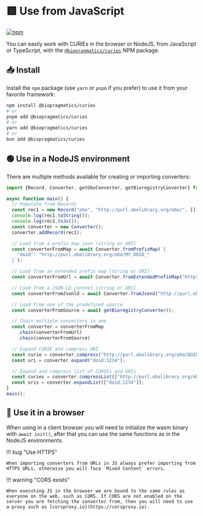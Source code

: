# 🟨 Use from JavaScript

[![npm](https://img.shields.io/npm/v/@biopragmatics/curies)](https://www.npmjs.com/package/@biopragmatics/curies)

You can easily work with CURIEs in the browser or NodeJS, from JavaScript or TypeScript, with the [`@biopragmatics/curies`](https://www.npmjs.com/package/@biopragmatics/curies) NPM package.

## 📥️ Install

Install the `npm` package (use `yarn` or `pnpm` if you prefer) to use it from your favorite framework:

```bash
npm install @biopragmatics/curies
# or
pnpm add @biopragmatics/curies
# or
yarn add @biopragmatics/curies
# or
bun add @biopragmatics/curies
```

## 🟢 Use in a NodeJS environment

There are multiple methods available for creating or importing converters:

```javascript
import {Record, Converter, getOboConverter, getBioregistryConverter} from "@biopragmatics/curies";

async function main() {
  // Populate from Records
  const rec1 = new Record("obo", "http://purl.obolibrary.org/obo/", [], []);
  console.log(rec1.toString());
  console.log(rec1.toJs());
  const converter = new Converter();
  converter.addRecord(rec1);

  // Load from a prefix map json (string or URI)
  const converterFromMap = await Converter.fromPrefixMap(`{
    "doid": "http://purl.obolibrary.org/obo/MY_DOID_"
  }`);

  // Load from an extended prefix map (string or URI)
  const converterFromUrl = await Converter.fromExtendedPrefixMap("https://raw.githubusercontent.com/biopragmatics/bioregistry/main/exports/contexts/bioregistry.epm.json")

  // Load from a JSON-LD context (string or URI)
  const converterFromJsonld = await Converter.fromJsond("http://purl.obolibrary.org/meta/obo_context.jsonld");

  // Load from one of the predefined source
  const converterFromSource = await getBioregistryConverter();

  // Chain multiple converters in one
  const converter = converterFromMap
    .chain(converterFromUrl)
    .chain(converterFromSource)

  // Expand CURIE and compress URI
  const curie = converter.compress("http://purl.obolibrary.org/obo/DOID_1234");
  const uri = converter.expand("doid:1234");

  // Expand and compress list of CURIEs and URIs
  const curies = converter.compressList(["http://purl.obolibrary.org/obo/DOID_1234"]);
  const uris = converter.expandList(["doid:1234"]);
}
main();
```

## 🦊 Use it in a browser

When using in a client browser you will need to initialize the wasm binary with `await init()`, after that you can use the same functions as in the NodeJS environments.

!!! bug "Use HTTPS"

    When importing converters from URLs in JS always prefer importing from HTTPS URLs, otherwise you will face `Mixed Content` errors.


!!! warning "CORS exists"

    When executing JS in the browser we are bound to the same rules as everyone on the web, such as CORS. If CORS are not enabled on the server you are fetching the converter from, then you will need to use a proxy such as [corsproxy.io](https://corsproxy.io).
